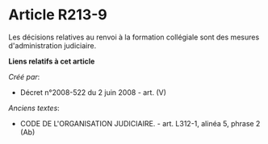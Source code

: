 # Article R213-9

Les décisions relatives au renvoi à la formation collégiale sont des mesures d'administration judiciaire.

**Liens relatifs à cet article**

_Créé par_:

  - Décret n°2008-522 du 2 juin 2008 - art. (V)

_Anciens textes_:

  - CODE DE L'ORGANISATION JUDICIAIRE. - art. L312-1, alinéa 5, phrase 2 (Ab)
